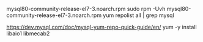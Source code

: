 mysql80-community-release-el7-3.noarch.rpm
sudo rpm -Uvh mysql80-community-release-el7-3.noarch.rpm
yum repolist all | grep mysql

https://dev.mysql.com/doc/mysql-yum-repo-quick-guide/en/
yum -y install libaio1 libmecab2